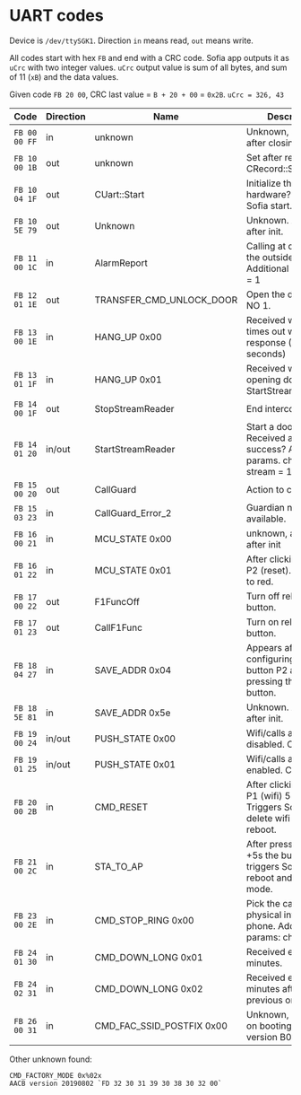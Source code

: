 # UART codes

Device is `/dev/ttySGK1`.
Direction `in` means read, `out` means write.

All codes start with hex `FB` and end with a CRC code. Sofia app outputs it as `uCrc` with two integer values.
`uCrc` output value is sum of all bytes, and sum of 11 (`xB`) and the data values.

Given code `FB 20 00`, CRC last value = `B + 20 + 00` = `0x2B`.
`uCrc = 326, 43`

| Code | Direction | Name | Description |
|------|-----------|------|-------------|
| `FB 00 00 FF` | in | unknown | Unknown, appeared after closing call. |
| `FB 10 00 1B` | out | unknown | Set after rebooting - CRecord::SetMode(2) |
| `FB 10 04 1F` | out | CUart::Start | Initialize the hardware? Run at Sofia start. |
| `FB 10 5E 79` | out | Unknown | Unknown. Appears after init. |
| `FB 11 00 1C` | in | AlarmReport | Calling at door from the outside. Additional params: ch = 1 |
| `FB 12 01 1E` | out | TRANSFER_CMD_UNLOCK_DOOR | Open the door, relay NO 1. |
| `FB 13 00 1E` | in | HANG_UP 0x00 | Received when door times out without response (30 seconds) |
| `FB 13 01 1F` | in | HANG_UP 0x01 | Received when opening door / StartStreamReader? |
| `FB 14 00 1F` | out | StopStreamReader | End intercom call. |
| `FB 14 01 20` | in/out | StartStreamReader | Start a door call. Received after call, success? Additional params. chn = 1, stream = 1 |
| `FB 15 00 20` | out | CallGuard | Action to call guard. |
| `FB 15 03 23` | in | CallGuard_Error_2 | Guardian not available. |
| `FB 16 00 21` | in | MCU_STATE 0x00 | unknown, appears after init |
| `FB 16 01 22` | in | MCU_STATE 0x01 | After clicking button P2 (reset). LED blinks to red. |
| `FB 17 00 22` | out | F1FuncOff | Turn off relay F1 button. |
| `FB 17 01 23` | out | CallF1Func | Turn on relay F1 button. |
| `FB 18 04 27` | in | SAVE_ADDR 0x04 | Appears after configuring with button P2 and pressing the intercom button. |
| `FB 18 5E 81` | in | SAVE_ADDR 0x5e | Unknown. Appears after init. |
| `FB 19 00 24` | in/out | PUSH_STATE 0x00 | Wifi/calls are disabled. Can be set. |
| `FB 19 01 25` | in/out | PUSH_STATE 0x01 | Wifi/calls are enabled. Can be set. |
| `FB 20 00 2B` | in | CMD_RESET | After clicking button P1 (wifi) 5 times. Triggers Sofia to delete wifi and reboot. |
| `FB 21 00 2C` | in | STA_TO_AP | After pressing for +5s the button, triggers Sofia to reboot and start in AP mode. |
| `FB 23 00 2E` | in | CMD_STOP_RING 0x00 | Pick the call from physical intercom phone. Additional params: ch = 1 |
| `FB 24 01 30` | in | CMD_DOWN_LONG 0x01 | Received every 5 minutes. |
| `FB 24 02 31` | in | CMD_DOWN_LONG 0x02 | Received every 5 minutes after previous one. |
| `FB 26 00 31` | in | CMD_FAC_SSID_POSTFIX 0x00 | Unknown, received on booting new version B013. |

Other unknown found:

```
CMD_FACTORY_MODE 0x%02x
AACB version 20190802 `FD 32 30 31 39 30 38 30 32 00`
```
